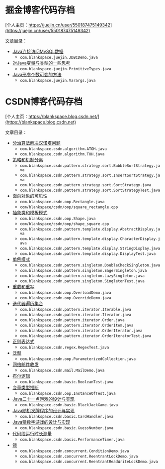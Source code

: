 # 掘金博客代码存档

[个人主页：https://juejin.cn/user/550187475149342](https://juejin.cn/user/550187475149342)

文章目录：
- [Java连接访问MySQL数据](https://juejin.cn/post/7084632552018968583)
    - `com.blankspace.juejin.JDBCDemo.java`
- [对Java变量与类型的一些思考](https://juejin.cn/post/7083888472829722637)
    - `com.blankspace.juejin.PrimitiveTypes.java`
- [Java形参个数可变的方法](https://juejin.cn/post/7084262255079981064)
    - `com.blankspace.juejin.Varargs.java`

# CSDN博客代码存档

[个人主页：https://blankspace.blog.csdn.net/](https://blankspace.blog.csdn.net)

文章目录：
- [分治算法解决汉诺塔问题](https://blankspace.blog.csdn.net/article/details/102156167)
    - `com.blankspace.csdn.algorithm.ATOH.java`
    - `com.blankspace.csdn.algorithm.TOH.java`
- [策略和机制分离](https://blankspace.blog.csdn.net/article/details/128749140)
    - `com.blankspace.csdn.pattern.strategy.sort.BubbleSortStrategy.java`
    - `com.blankspace.csdn.pattern.strategy.sort.InsertSortStrategy.java`
    - `com.blankspace.csdn.pattern.strategy.sort.SortStrategy.java`
    - `com.blankspace.csdn.pattern.strategy.sort.SortStrategyTest.java`
- [面向对象的可见性](https://blankspace.blog.csdn.net/article/details/114701507)
    - `com.blankspace.csdn.oop.Rectangle.java`
    - `com/blankspace/csdn/oop/square_rectangle.cpp`
- [抽象类和模板模式](https://blankspace.blog.csdn.net/article/details/123172755)
    - `com.blankspace.csdn.oop.Shape.java`
    - `com/blankspace/csdn/oop/shape_square.cpp`
    - `com.blankspace.csdn.pattern.template.display.AbstractDisplay.java`
    - `com.blankspace.csdn.pattern.template.display.CharacterDisplay.java`
    - `com.blankspace.csdn.pattern.template.display.StringDisplay.java`
    - `com.blankspace.csdn.pattern.template.display.DisplayTest.java`
- [单例模式](https://blankspace.blog.csdn.net/article/details/105337542)
    - `com.blankspace.csdn.pattern.singleton.DoubleCheckSingleton.java`
    - `com.blankspace.csdn.pattern.singleton.EagerSingleton.java`
    - `com.blankspace.csdn.pattern.singleton.LazySingleton.java`
    - `com.blankspace.csdn.pattern.singleton.SingletonTest.java`
- [重载和重写](https://blankspace.blog.csdn.net/article/details/128881890)
    - `com.blankspace.csdn.oop.OverloadDemo.java`
    - `com.blankspace.csdn.oop.OverrideDemo.java`
- [迭代器遍历集合](https://blankspace.blog.csdn.net/article/details/128907879)
    - `com.blankspace.csdn.pattern.iterator.Iterable.java`
    - `com.blankspace.csdn.pattern.iterator.Iterator.java`
    - `com.blankspace.csdn.pattern.iterator.Order.java`
    - `com.blankspace.csdn.pattern.iterator.OrderItem.java`
    - `com.blankspace.csdn.pattern.iterator.OrderIterator.java`
    - `com.blankspace.csdn.pattern.iterator.OrderIteratorTest.java`
- [正则表达式](https://blankspace.blog.csdn.net/article/details/128928424)
    - `com.blankspace.csdn.regex.RegexTest.java`
- [泛型](https://blankspace.blog.csdn.net/article/details/128928431)
    - `com.blankspace.csdn.oop.ParameterizedCollection.java`
- [网络邮件收发](https://blankspace.blog.csdn.net/article/details/104642821)
    - `com.blankspace.csdn.mail.MailDemo.java`
- [布尔逻辑](https://blankspace.blog.csdn.net/article/details/129391439)
    - `com.blankspace.csdn.basic.BooleanTest.java`
- [变量类型推断](https://blankspace.blog.csdn.net/article/details/129401446)
    - `com.blankspace.csdn.oop.InstanceOfTest.java`
- [Java二十一点游戏的设计与实现](https://blankspace.blog.csdn.net/article/details/103329628)
    - `com.blankspace.csdn.basic.BlackJackGame.java`
- [Java随机发牌程序的设计与实现](https://blankspace.blog.csdn.net/article/details/101390226)
    - `com.blankspace.csdn.basic.CardHandler.java`
- [Java猜数字游戏的设计与实现](https://blankspace.blog.csdn.net/article/details/105326344)
    - `com.blankspace.csdn.basic.GuessNumber.java`
- [代码段运行时长测量](https://blankspace.blog.csdn.net/article/details/104633563)
    - `com.blankspace.csdn.basic.PerformanceTimer.java`
- [锁](https://blankspace.blog.csdn.net/article/details/129688281)
    - `com.blankspace.csdn.concurrent.ConditionDemo.java`
    - `com.blankspace.csdn.concurrent.ReentrantLockDemo.java`
    - `com.blankspace.csdn.concurrent.ReentrantReadWriteLockDemo.java`
